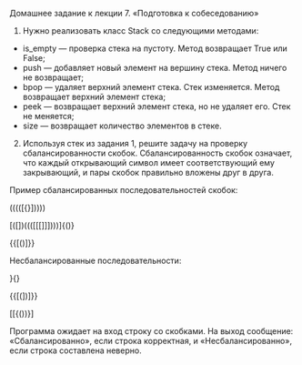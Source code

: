 Домашнее задание к лекции 7. «Подготовка к собеседованию»

1. Нужно реализовать класс Stack со следующими методами:
* is_empty — проверка стека на пустоту. Метод возвращает True или False;
* push — добавляет новый элемент на вершину стека. Метод ничего не возвращает;
* bpop — удаляет верхний элемент стека. Стек изменяется. Метод возвращает верхний элемент стека;
* peek — возвращает верхний элемент стека, но не удаляет его. Стек не меняется;
* size — возвращает количество элементов в стеке.
2. Используя стек из задания 1, решите задачу на проверку сбалансированности скобок. Сбалансированность скобок означает, что каждый открывающий символ имеет соответствующий ему закрывающий, и пары скобок правильно вложены друг в друга.

Пример сбалансированных последовательностей скобок:

(((([{}]))))

[([])((([[[]]])))]{()}

{{[()]}}

Несбалансированные последовательности:

}{}

{{[(])]}}

[[{())}]

Программа ожидает на вход строку со скобками. На выход сообщение: «Сбалансированно», если строка корректная, и «Несбалансированно», если строка составлена неверно.